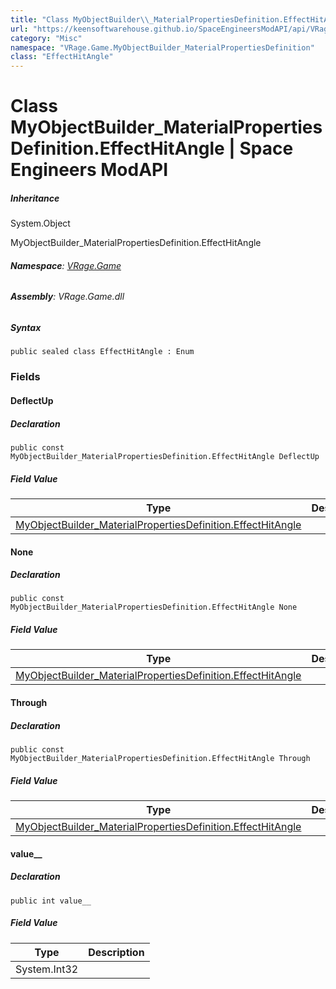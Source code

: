 ```yaml
---
title: "Class MyObjectBuilder\\_MaterialPropertiesDefinition.EffectHitAngle"
url: "https://keensoftwarehouse.github.io/SpaceEngineersModAPI/api/VRage.Game.MyObjectBuilder_MaterialPropertiesDefinition.EffectHitAngle.html"
category: "Misc"
namespace: "VRage.Game.MyObjectBuilder_MaterialPropertiesDefinition"
class: "EffectHitAngle"
---
```


# Class MyObjectBuilder\_MaterialPropertiesDefinition.EffectHitAngle | Space Engineers ModAPI

##### Inheritance

System.Object

MyObjectBuilder\_MaterialPropertiesDefinition.EffectHitAngle

###### **Namespace**: [VRage.Game](https://keensoftwarehouse.github.io/SpaceEngineersModAPI/api/VRage.Game.html)

###### **Assembly**: VRage.Game.dll

##### Syntax

```
public sealed class EffectHitAngle : Enum
```

### Fields

#### DeflectUp

##### Declaration

```
public const MyObjectBuilder_MaterialPropertiesDefinition.EffectHitAngle DeflectUp
```

##### Field Value

| Type | Description |
| --- | --- |
| [MyObjectBuilder\_MaterialPropertiesDefinition.EffectHitAngle](https://keensoftwarehouse.github.io/SpaceEngineersModAPI/api/VRage.Game.MyObjectBuilder_MaterialPropertiesDefinition.EffectHitAngle.html) |     |

#### None

##### Declaration

```
public const MyObjectBuilder_MaterialPropertiesDefinition.EffectHitAngle None
```

##### Field Value

| Type | Description |
| --- | --- |
| [MyObjectBuilder\_MaterialPropertiesDefinition.EffectHitAngle](https://keensoftwarehouse.github.io/SpaceEngineersModAPI/api/VRage.Game.MyObjectBuilder_MaterialPropertiesDefinition.EffectHitAngle.html) |     |

#### Through

##### Declaration

```
public const MyObjectBuilder_MaterialPropertiesDefinition.EffectHitAngle Through
```

##### Field Value

| Type | Description |
| --- | --- |
| [MyObjectBuilder\_MaterialPropertiesDefinition.EffectHitAngle](https://keensoftwarehouse.github.io/SpaceEngineersModAPI/api/VRage.Game.MyObjectBuilder_MaterialPropertiesDefinition.EffectHitAngle.html) |     |

#### value\_\_

##### Declaration

```
public int value__
```

##### Field Value

| Type | Description |
| --- | --- |
| System.Int32 |     |